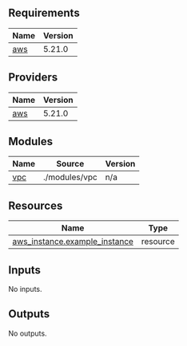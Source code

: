 <!-- BEGIN_TF_DOCS -->
## Requirements

| Name | Version |
|------|---------|
| <a name="requirement_aws"></a> [aws](#requirement\_aws) | 5.21.0 |

## Providers

| Name | Version |
|------|---------|
| <a name="provider_aws"></a> [aws](#provider\_aws) | 5.21.0 |

## Modules

| Name | Source | Version |
|------|--------|---------|
| <a name="module_vpc"></a> [vpc](#module\_vpc) | ./modules/vpc | n/a |

## Resources

| Name | Type |
|------|------|
| [aws_instance.example_instance](https://registry.terraform.io/providers/hashicorp/aws/5.21.0/docs/resources/instance) | resource |

## Inputs

No inputs.

## Outputs

No outputs.
<!-- END_TF_DOCS -->